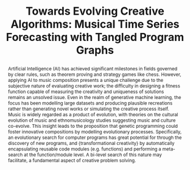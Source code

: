 ---
title: 'Towards Evolving Creative Algorithms: Musical Time Series Forecasting with Tangled Program Graphs'

# Authors
# If you created a profile for a user (e.g. the default `admin` user), write the username (folder name) here
# and it will be replaced with their full name and linked to their profile.
authors:
  - admin
doi: ''

# Schedule page publish date (NOT publication's date).
publishDate: '2024-07-01'

# Publication type.
# Accepts a single type but formatted as a YAML list (for Hugo requirements).
# Enter a publication type from the CSL standard.
publication_types: ['workshop-paper']

# Publication name and optional abbreviated publication name.
publication: In *Artifical Life 2024*
publication_short: In *ALife*

abstract: Artificial Intelligence (AI) has achieved significant milestones in fields governed by clear rules, such as theorem proving and strategy games like chess. However, applying AI to music composition presents a unique challenge due to the subjective nature of evaluating creative work; the difficulty in designing a fitness function capable of measuring the creativity and uniqueness of solutions remains an unsolved issue. Even in the realm of generative machine learning, the focus has been modelling large datasets and producing plausible recreations rather than generating novel works or simulating the creative process itself. Music is widely regarded as a product of evolution, with theories on the cultural evolution of music and ethnomusicology studies suggesting music and culture co-evolve. This insight leads to the proposition that genetic programming could foster innovative compositions by modelling evolutionary processes. Specifically, an evolutionary search for computer programs has great potential for through the discovery of new programs, and {transformational creativity} by automatically encapsulating reusable code modules (e.g. functions) and performing a meta-search at the function/module level. A bi-level search of this nature may facilitate, a fundamental aspect of creative problem solving.

tags: Evolutionary Computation, Time Series

# Display this page in the Featured widget?
featured: true

# Custom links (uncomment lines below)
# links:
# - name: Custom Link
#   url: http://example.org

url_pdf: https://ali-naqvi.ca/uploads/Towards_Creativity.pdf
url_code: ''
url_dataset: ''
url_poster: ''
url_project: ''
url_slides: ''
url_source: ''
url_video: ''

---
